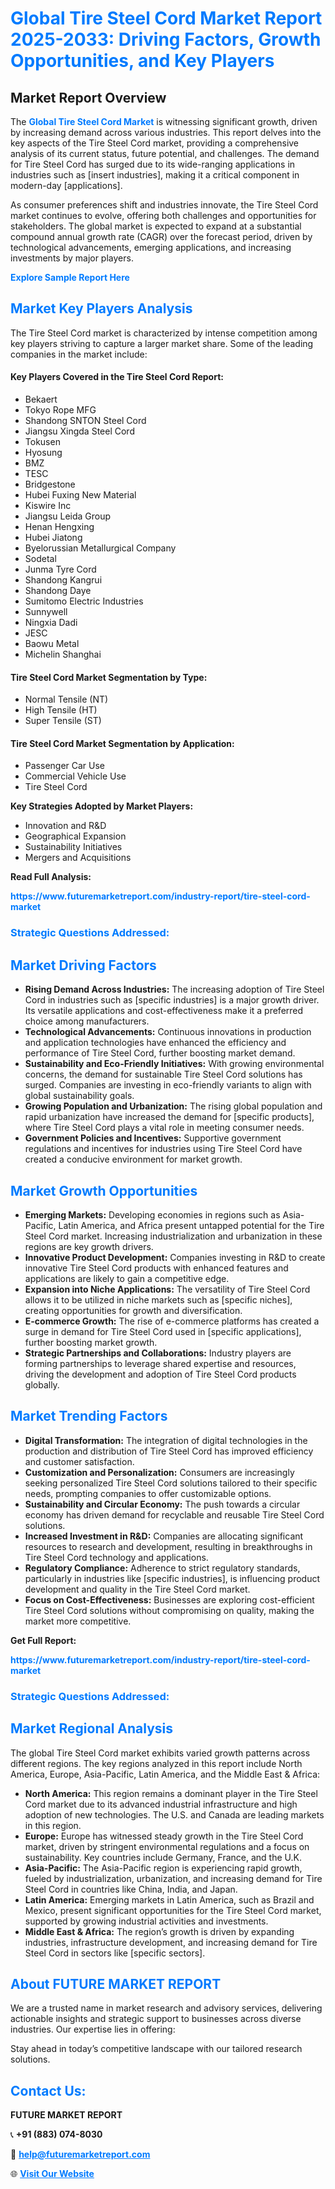 <h1 style="color: #007BFF;">Global Tire Steel Cord Market Report 2025-2033: Driving Factors, Growth Opportunities, and Key Players</h1>

<section id="overview">
<h2>Market Report Overview</h2>
<p>The <a href="https://www.futuremarketreport.com/industry-report/tire-steel-cord-market" style="color: #007BFF; text-decoration: none;"><strong>Global Tire Steel Cord Market</strong></a> is witnessing significant growth, driven by increasing demand across various industries. This report delves into the key aspects of the Tire Steel Cord market, providing a comprehensive analysis of its current status, future potential, and challenges. The demand for Tire Steel Cord has surged due to its wide-ranging applications in industries such as [insert industries], making it a critical component in modern-day [applications].</p>
<p>As consumer preferences shift and industries innovate, the Tire Steel Cord market continues to evolve, offering both challenges and opportunities for stakeholders. The global market is expected to expand at a substantial compound annual growth rate (CAGR) over the forecast period, driven by technological advancements, emerging applications, and increasing investments by major players.</p>
</section>

<section id="overview">
<p><a href="https://www.futuremarketreport.com/request-sample/reportId=121593" style="color: #007BFF; text-decoration: none;"><strong>Explore Sample Report Here</strong></a></p>
</section>

<section id="key-players">
<h2 style="color: #007BFF;">Market Key Players Analysis</h2>
<p>The Tire Steel Cord market is characterized by intense competition among key players striving to capture a larger market share. Some of the leading companies in the market include:</p>
<h4>Key Players Covered in the Tire Steel Cord Report:</h4>
<ul><li>Bekaert</li><li>Tokyo Rope MFG</li><li>Shandong SNTON Steel Cord</li><li>Jiangsu Xingda Steel Cord</li><li>Tokusen</li><li>Hyosung</li><li>BMZ</li><li>TESC</li><li>Bridgestone</li><li>Hubei Fuxing New Material</li><li>Kiswire Inc</li><li>Jiangsu Leida Group</li><li>Henan Hengxing</li><li>Hubei Jiatong</li><li>Byelorussian Metallurgical Company</li><li>Sodetal</li><li>Junma Tyre Cord</li><li>Shandong Kangrui</li><li>Shandong Daye</li><li>Sumitomo Electric Industries</li><li>Sunnywell</li><li>Ningxia Dadi</li><li>JESC</li><li>Baowu Metal</li><li>Michelin Shanghai</li></ul>
<h4>Tire Steel Cord Market Segmentation by Type:</h4>
<ul><li>Normal Tensile (NT)</li><li>High Tensile (HT)</li><li>Super Tensile (ST)</li></ul>

<h4>Tire Steel Cord Market Segmentation by Application:</h4>
<ul><li>Passenger Car Use</li><li>Commercial Vehicle Use</li><li>Tire Steel Cord</li></ul>
<p><strong>Key Strategies Adopted by Market Players:</strong></p>
<ul>
<li>Innovation and R&D</li>
<li>Geographical Expansion</li>
<li>Sustainability Initiatives</li>
<li>Mergers and Acquisitions</li>
</ul>
</section>

<section>
<p><strong>Read Full Analysis: </strong></p><a href="https://www.futuremarketreport.com/industry-report/tire-steel-cord-market" style="color: #007BFF; text-decoration: none;"><strong>https://www.futuremarketreport.com/industry-report/tire-steel-cord-market</strong></a>
<h3 style="color: #007BFF;">Strategic Questions Addressed:</h3>
</section>

<section id="driving-factors">
<h2 style="color: #007BFF;">Market Driving Factors</h2>
<ul>
<li><strong>Rising Demand Across Industries:</strong> The increasing adoption of Tire Steel Cord in industries such as [specific industries] is a major growth driver. Its versatile applications and cost-effectiveness make it a preferred choice among manufacturers.</li>
<li><strong>Technological Advancements:</strong> Continuous innovations in production and application technologies have enhanced the efficiency and performance of Tire Steel Cord, further boosting market demand.</li>
<li><strong>Sustainability and Eco-Friendly Initiatives:</strong> With growing environmental concerns, the demand for sustainable Tire Steel Cord solutions has surged. Companies are investing in eco-friendly variants to align with global sustainability goals.</li>
<li><strong>Growing Population and Urbanization:</strong> The rising global population and rapid urbanization have increased the demand for [specific products], where Tire Steel Cord plays a vital role in meeting consumer needs.</li>
<li><strong>Government Policies and Incentives:</strong> Supportive government regulations and incentives for industries using Tire Steel Cord have created a conducive environment for market growth.</li>
</ul>
</section>

<section id="growth-opportunities">
<h2 style="color: #007BFF;">Market Growth Opportunities</h2>
<ul>
<li><strong>Emerging Markets:</strong> Developing economies in regions such as Asia-Pacific, Latin America, and Africa present untapped potential for the Tire Steel Cord market. Increasing industrialization and urbanization in these regions are key growth drivers.</li>
<li><strong>Innovative Product Development:</strong> Companies investing in R&D to create innovative Tire Steel Cord products with enhanced features and applications are likely to gain a competitive edge.</li>
<li><strong>Expansion into Niche Applications:</strong> The versatility of Tire Steel Cord allows it to be utilized in niche markets such as [specific niches], creating opportunities for growth and diversification.</li>
<li><strong>E-commerce Growth:</strong> The rise of e-commerce platforms has created a surge in demand for Tire Steel Cord used in [specific applications], further boosting market growth.</li>
<li><strong>Strategic Partnerships and Collaborations:</strong> Industry players are forming partnerships to leverage shared expertise and resources, driving the development and adoption of Tire Steel Cord products globally.</li>
</ul>
</section>

<section id="trending-factors">
<h2 style="color: #007BFF;">Market Trending Factors</h2>
<ul>
<li><strong>Digital Transformation:</strong> The integration of digital technologies in the production and distribution of Tire Steel Cord has improved efficiency and customer satisfaction.</li>
<li><strong>Customization and Personalization:</strong> Consumers are increasingly seeking personalized Tire Steel Cord solutions tailored to their specific needs, prompting companies to offer customizable options.</li>
<li><strong>Sustainability and Circular Economy:</strong> The push towards a circular economy has driven demand for recyclable and reusable Tire Steel Cord solutions.</li>
<li><strong>Increased Investment in R&D:</strong> Companies are allocating significant resources to research and development, resulting in breakthroughs in Tire Steel Cord technology and applications.</li>
<li><strong>Regulatory Compliance:</strong> Adherence to strict regulatory standards, particularly in industries like [specific industries], is influencing product development and quality in the Tire Steel Cord market.</li>
<li><strong>Focus on Cost-Effectiveness:</strong> Businesses are exploring cost-efficient Tire Steel Cord solutions without compromising on quality, making the market more competitive.</li>
</ul>
</section>

<section>
<p><strong>Get Full Report: </strong></p><a href="https://www.futuremarketreport.com/industry-report/tire-steel-cord-market" style="color: #007BFF; text-decoration: none;"><strong>https://www.futuremarketreport.com/industry-report/tire-steel-cord-market</strong></a>
<h3 style="color: #007BFF;">Strategic Questions Addressed:</h3>
</section>


<section id="regional-analysis">
<h2 style="color: #007BFF;">Market Regional Analysis</h2>
<p>The global Tire Steel Cord market exhibits varied growth patterns across different regions. The key regions analyzed in this report include North America, Europe, Asia-Pacific, Latin America, and the Middle East & Africa:</p>
<ul>
<li><strong>North America:</strong> This region remains a dominant player in the Tire Steel Cord market due to its advanced industrial infrastructure and high adoption of new technologies. The U.S. and Canada are leading markets in this region.</li>
<li><strong>Europe:</strong> Europe has witnessed steady growth in the Tire Steel Cord market, driven by stringent environmental regulations and a focus on sustainability. Key countries include Germany, France, and the U.K.</li>
<li><strong>Asia-Pacific:</strong> The Asia-Pacific region is experiencing rapid growth, fueled by industrialization, urbanization, and increasing demand for Tire Steel Cord in countries like China, India, and Japan.</li>
<li><strong>Latin America:</strong> Emerging markets in Latin America, such as Brazil and Mexico, present significant opportunities for the Tire Steel Cord market, supported by growing industrial activities and investments.</li>
<li><strong>Middle East & Africa:</strong> The region’s growth is driven by expanding industries, infrastructure development, and increasing demand for Tire Steel Cord in sectors like [specific sectors].</li>
</ul>
</section>

<footer>
<h2 style="color: #007BFF;">About FUTURE MARKET REPORT</h2>
<p>We are a trusted name in market research and advisory services, delivering actionable insights and strategic support to businesses across diverse industries. Our expertise lies in offering:</p>

<p>Stay ahead in today’s competitive landscape with our tailored research solutions.</p>

<h2 style="color: #007BFF;">Contact Us:</h2>
<p><strong>FUTURE MARKET REPORT</strong></p>
<p>📞 <strong>+91 (883) 074-8030</strong></p>
<p>📧 <strong><a href="mailto:help@futuremarketreport.com" style="color: #007BFF;">help@futuremarketreport.com</a></strong></p>
<p>🌐 <strong><a href="https://www.futuremarketreport.com/" style="color: #007BFF;">Visit Our Website</a></strong></p>
</footer>